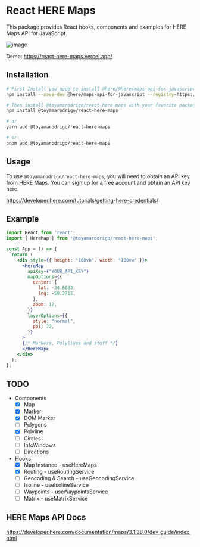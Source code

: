 # React HERE Maps

This package provides React hooks, components and examples for HERE Maps API for JavaScript.

![image](https://user-images.githubusercontent.com/41844101/221454450-4d1128e0-fb35-4385-969d-c7fae5493beb.png)

Demo: <https://react-here-maps.vercel.app/>

## Installation

```bash
# First Install you need to install @here/@here/maps-api-for-javascript
npm install --save-dev @here/maps-api-for-javascript --registry=https://repo.platform.here.com/artifactory/api/npm/maps-api-for-javascript/
```

```bash
# Then install @toyamarodrigo/react-here-maps with your favorite package manager
npm install @toyamarodrigo/react-here-maps

# or
yarn add @toyamarodrigo/react-here-maps

# or
pnpm add @toyamarodrigo/react-here-maps
```

## Usage

To use `@toyamarodrigo/react-here-maps`, you will need to obtain an API key from HERE Maps. You can sign up for a free account and obtain an API key here.

<https://developer.here.com/tutorials/getting-here-credentials/>

## Example

```jsx
import React from 'react';
import { HereMap } from '@toyamarodrigo/react-here-maps';

const App = () => {
  return (
    <div style={{ height: "100vh", width: "100vw" }}>
      <HereMap
        apiKey={"YOUR_API_KEY"}
        mapOptions={{
          center: {
            lat: -34.6083,
            lng: -58.3712,
          },
          zoom: 12,
        }}
        layerOptions={{
          style: "normal",
          ppi: 72,
        }}
      >
      {/* Markers, Polylines and stuff */}
      </HereMap>
    </div>
  );
};
```

## TODO

- Components
  - [x] Map
  - [x] Marker
  - [x] DOM Marker
  - [ ] Polygons
  - [x] Polyline
  - [ ] Circles
  - [ ] InfoWindows
  - [ ] Directions

- Hooks
  - [x] Map Instance - useHereMaps
  - [x] Routing - useRoutingService
  - [ ] Geocoding & Search - useGeocodingService
  - [ ] Isoline - useIsolineService
  - [ ] Waypoints - useWaypointsService
  - [ ] Matrix - useMatrixService

## HERE Maps API Docs

<https://developer.here.com/documentation/maps/3.1.38.0/dev_guide/index.html>
